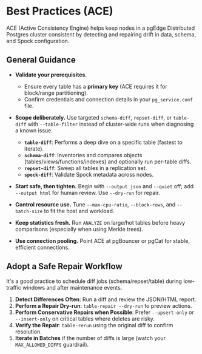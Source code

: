 # Best Practices (ACE)

ACE (Active Consistency Engine) helps keep nodes in a pgEdge Distributed Postgres cluster consistent by detecting and repairing drift in data, schema, and Spock configuration.

## General Guidance

- **Validate your prerequisites.**

  - Ensure every table has a **primary key** (ACE requires it for block/range partitioning).
  - Confirm credentials and connection details in your `pg_service.conf` file.

- **Scope deliberately.** Use targeted `schema-diff`, `repset-diff`, or `table-diff` with `--table-filter` instead of cluster-wide runs when diagnosing a known issue.

  - **`table-diff`**: Performs a deep dive on a specific table (fastest to iterate).
  - **`schema-diff`**: Inventories and compares objects (tables/views/functions/indexes) and optionally run per-table diffs.
  - **`repset-diff`**: Sweep all tables in a replication set.
  - **`spock-diff`**: Validate Spock metadata across nodes.

- **Start safe, then tighten.** Begin with `--output json` and `--quiet` off; add `--output html` for human review. Use `--dry-run` for repair.
- **Control resource use.** Tune `--max-cpu-ratio`, `--block-rows`, and `--batch-size` to fit the host and workload.
- **Keep statistics fresh.** Run `ANALYZE` on large/hot tables before heavy comparisons (especially when using Merkle trees).
- **Use connection pooling.** Point ACE at pgBouncer or pgCat for stable, efficient connections.

## Adopt a Safe Repair Workflow

It's a good practice to schedule diff jobs (schema/repset/table) during low-traffic windows and after maintenance events.

1. **Detect Differences Often**: Run a diff and review the JSON/HTML report.
2. **Perform a Repair Dry-run**: `table-repair --dry-run` to preview actions.
3. **Perform Conservative Repairs when Possible**: Prefer `--upsert-only` or `--insert-only` on critical tables where deletes are risky.
4. **Verify the Repair**: `table-rerun` using the original diff to confirm resolution.
5. **Iterate in Batches** if the number of diffs is large (watch your `MAX_ALLOWED_DIFFS` guardrail).